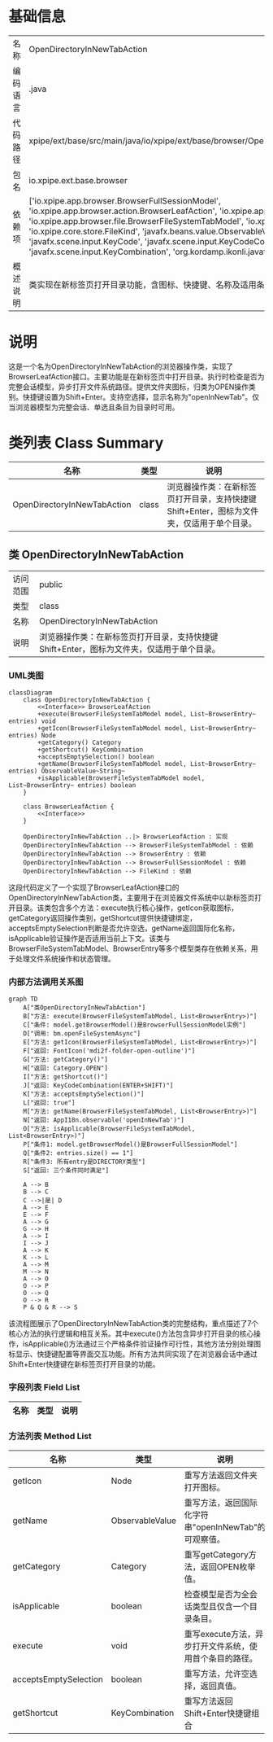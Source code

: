 # 基础信息

|      |      |
|------|------|
| 名称 | OpenDirectoryInNewTabAction |
| 编码语言 | .java |
| 代码路径 | xpipe/ext/base/src/main/java/io/xpipe/ext/base/browser/OpenDirectoryInNewTabAction.java |
| 包名 | io.xpipe.ext.base.browser |
| 依赖项 | ['io.xpipe.app.browser.BrowserFullSessionModel', 'io.xpipe.app.browser.action.BrowserLeafAction', 'io.xpipe.app.browser.file.BrowserEntry', 'io.xpipe.app.browser.file.BrowserFileSystemTabModel', 'io.xpipe.app.core.AppI18n', 'io.xpipe.core.store.FileKind', 'javafx.beans.value.ObservableValue', 'javafx.scene.Node', 'javafx.scene.input.KeyCode', 'javafx.scene.input.KeyCodeCombination', 'javafx.scene.input.KeyCombination', 'org.kordamp.ikonli.javafx.FontIcon', 'java.util.List'] |
| 概述说明 | 类实现在新标签页打开目录功能，含图标、快捷键、名称及适用条件检查。 |

# 说明

这是一个名为OpenDirectoryInNewTabAction的浏览器操作类，实现了BrowserLeafAction接口。主要功能是在新标签页中打开目录。执行时检查是否为完整会话模型，异步打开文件系统路径。提供文件夹图标，归类为OPEN操作类别。快捷键设置为Shift+Enter。支持空选择，显示名称为"openInNewTab"。仅当浏览器模型为完整会话、单选且条目为目录时可用。

# 类列表 Class Summary

| 名称   | 类型  | 说明 |
|-------|------|-------------|
| OpenDirectoryInNewTabAction | class | 浏览器操作类：在新标签页打开目录，支持快捷键Shift+Enter，图标为文件夹，仅适用于单个目录。 |



## 类 OpenDirectoryInNewTabAction

|      |      |
|------|------|
| 访问范围 | public |
| 类型 | class |
| 名称 | OpenDirectoryInNewTabAction |
| 说明 | 浏览器操作类：在新标签页打开目录，支持快捷键Shift+Enter，图标为文件夹，仅适用于单个目录。 |


### UML类图

```mermaid
classDiagram
    class OpenDirectoryInNewTabAction {
        <<Interface>> BrowserLeafAction
        +execute(BrowserFileSystemTabModel model, List~BrowserEntry~ entries) void
        +getIcon(BrowserFileSystemTabModel model, List~BrowserEntry~ entries) Node
        +getCategory() Category
        +getShortcut() KeyCombination
        +acceptsEmptySelection() boolean
        +getName(BrowserFileSystemTabModel model, List~BrowserEntry~ entries) ObservableValue~String~
        +isApplicable(BrowserFileSystemTabModel model, List~BrowserEntry~ entries) boolean
    }

    class BrowserLeafAction {
        <<Interface>>
    }

    OpenDirectoryInNewTabAction ..|> BrowserLeafAction : 实现
    OpenDirectoryInNewTabAction --> BrowserFileSystemTabModel : 依赖
    OpenDirectoryInNewTabAction --> BrowserEntry : 依赖
    OpenDirectoryInNewTabAction --> BrowserFullSessionModel : 依赖
    OpenDirectoryInNewTabAction --> FileKind : 依赖
```

这段代码定义了一个实现了BrowserLeafAction接口的OpenDirectoryInNewTabAction类，主要用于在浏览器文件系统中以新标签页打开目录。该类包含多个方法：execute执行核心操作，getIcon获取图标，getCategory返回操作类别，getShortcut提供快捷键绑定，acceptsEmptySelection判断是否允许空选，getName返回国际化名称，isApplicable验证操作是否适用当前上下文。该类与BrowserFileSystemTabModel、BrowserEntry等多个模型类存在依赖关系，用于处理文件系统操作和状态管理。


### 内部方法调用关系图

```mermaid
graph TD
    A["类OpenDirectoryInNewTabAction"]
    B["方法: execute(BrowserFileSystemTabModel, List<BrowserEntry>)"]
    C["条件: model.getBrowserModel()是BrowserFullSessionModel实例"]
    D["调用: bm.openFileSystemAsync"]
    E["方法: getIcon(BrowserFileSystemTabModel, List<BrowserEntry>)"]
    F["返回: FontIcon('mdi2f-folder-open-outline')"]
    G["方法: getCategory()"]
    H["返回: Category.OPEN"]
    I["方法: getShortcut()"]
    J["返回: KeyCodeCombination(ENTER+SHIFT)"]
    K["方法: acceptsEmptySelection()"]
    L["返回: true"]
    M["方法: getName(BrowserFileSystemTabModel, List<BrowserEntry>)"]
    N["返回: AppI18n.observable('openInNewTab')"]
    O["方法: isApplicable(BrowserFileSystemTabModel, List<BrowserEntry>)"]
    P["条件1: model.getBrowserModel()是BrowserFullSessionModel"]
    Q["条件2: entries.size() == 1"]
    R["条件3: 所有entry是DIRECTORY类型"]
    S["返回: 三个条件同时满足"]

    A --> B
    B --> C
    C -->|是| D
    A --> E
    E --> F
    A --> G
    G --> H
    A --> I
    I --> J
    A --> K
    K --> L
    A --> M
    M --> N
    A --> O
    O --> P
    O --> Q
    O --> R
    P & Q & R --> S
```

该流程图展示了OpenDirectoryInNewTabAction类的完整结构，重点描述了7个核心方法的执行逻辑和相互关系。其中execute()方法包含异步打开目录的核心操作，isApplicable()方法通过三个严格条件验证操作可行性，其他方法分别处理图标显示、快捷键配置等界面交互功能。所有方法共同实现了在浏览器会话中通过Shift+Enter快捷键在新标签页打开目录的功能。

### 字段列表 Field List

| 名称  | 类型  | 说明 |
|-------|-------|------|

### 方法列表 Method List

| 名称  | 类型  | 说明 |
|-------|-------|------|
| getIcon | Node | 重写方法返回文件夹打开图标。 |
| getName | ObservableValue<String> | 重写方法，返回国际化字符串"openInNewTab"的可观察值。 |
| getCategory | Category | 重写getCategory方法，返回OPEN枚举值。 |
| isApplicable | boolean | 检查模型是否为全会话类型且仅含一个目录条目。 |
| execute | void | 重写execute方法，异步打开文件系统，使用首个条目的路径。 |
| acceptsEmptySelection | boolean | 重写方法，允许空选择，返回真值。 |
| getShortcut | KeyCombination | 重写方法返回Shift+Enter快捷键组合 |




